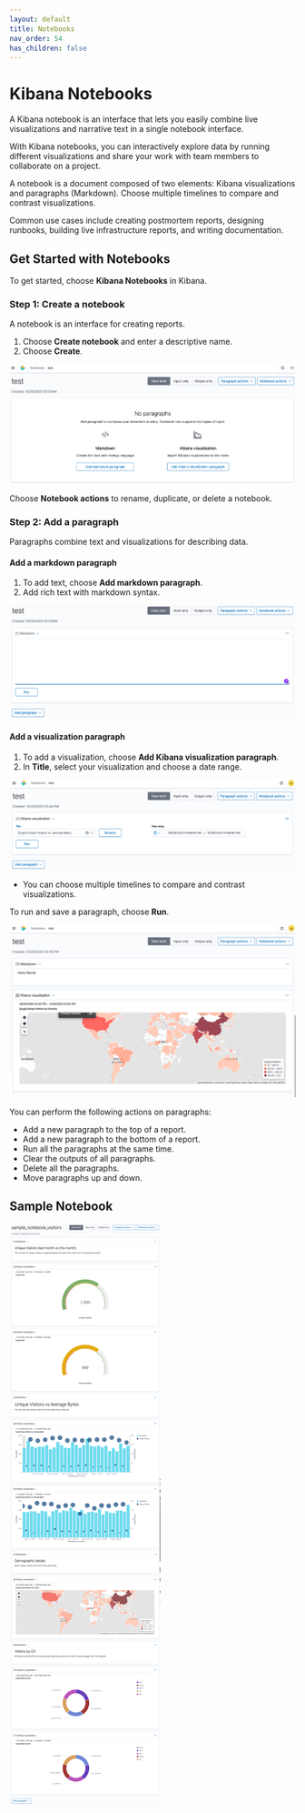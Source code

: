 ```yaml
---
layout: default
title: Notebooks
nav_order: 54
has_children: false
---
```


# Kibana Notebooks

A Kibana notebook is an interface that lets you easily combine live visualizations and narrative text in a single notebook interface.

With Kibana notebooks, you can interactively explore data by running different visualizations and share your work with team members to collaborate on a project.

A notebook is a document composed of two elements: Kibana visualizations and paragraphs (Markdown). Choose multiple timelines to compare and contrast visualizations.

Common use cases include creating postmortem reports, designing runbooks, building live infrastructure reports, and writing documentation.

## Get Started with Notebooks

To get started, choose **Kibana Notebooks** in Kibana.

### Step 1: Create a notebook

A notebook is an interface for creating reports.

1. Choose **Create notebook** and enter a descriptive name.
1. Choose **Create**.

![Notebook UI](../images/notebook.png)

Choose **Notebook actions** to rename, duplicate, or delete a notebook.

### Step 2: Add a paragraph

Paragraphs combine text and visualizations for describing data.

#### Add a markdown paragraph

1. To add text, choose **Add markdown paragraph**.
1. Add rich text with markdown syntax.

![Markdown paragraph](../images/markdown-notebook.png)

#### Add a visualization paragraph

1. To add a visualization, choose **Add Kibana visualization paragraph**.
1. In **Title**, select your visualization and choose a date range.

![Markdown paragraph](../images/visualization-notebook.png)

- You can choose multiple timelines to compare and contrast visualizations.

To run and save a paragraph, choose **Run**.

![Output](../images/output-notebook.png)

You can perform the following actions on paragraphs:

- Add a new paragraph to the top of a report.
- Add a new paragraph to the bottom of a report.
- Run all the paragraphs at the same time.
- Clear the outputs of all paragraphs.
- Delete all the paragraphs.
- Move paragraphs up and down.

## Sample Notebook

![sample notebook](../images/sample-notebook.png)
